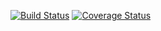 [![Build Status](https://travis-ci.org/lixhuang/c4cs-w17-rpn.svg?branch=master)](https://travis-ci.org/lixhuang/c4cs-w17-rpn)
[![Coverage Status](https://coveralls.io/repos/github/lixhuang/c4cs-w17-rpn/badge.svg)](https://coveralls.io/github/lixhuang/c4cs-w17-rpn)
